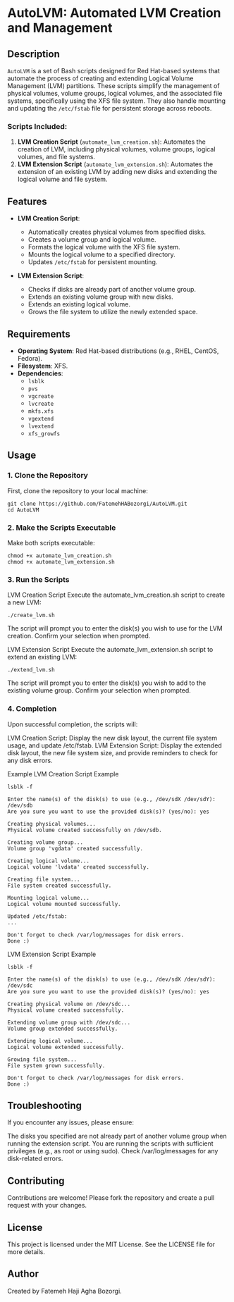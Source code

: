 # AutoLVM: Automated LVM Creation and Management

## Description
`AutoLVM` is a set of Bash scripts designed for Red Hat-based systems that automate the process of creating and extending Logical Volume Management (LVM) partitions. These scripts simplify the management of physical volumes, volume groups, logical volumes, and the associated file systems, specifically using the XFS file system. They also handle mounting and updating the `/etc/fstab` file for persistent storage across reboots.

### Scripts Included:
1. **LVM Creation Script** (`automate_lvm_creation.sh`): Automates the creation of LVM, including physical volumes, volume groups, logical volumes, and file systems.
2. **LVM Extension Script** (`automate_lvm_extension.sh`): Automates the extension of an existing LVM by adding new disks and extending the logical volume and file system.

## Features
- **LVM Creation Script**:
  - Automatically creates physical volumes from specified disks.
  - Creates a volume group and logical volume.
  - Formats the logical volume with the XFS file system.
  - Mounts the logical volume to a specified directory.
  - Updates `/etc/fstab` for persistent mounting.

- **LVM Extension Script**:
  - Checks if disks are already part of another volume group.
  - Extends an existing volume group with new disks.
  - Extends an existing logical volume.
  - Grows the file system to utilize the newly extended space.

## Requirements
- **Operating System**: Red Hat-based distributions (e.g., RHEL, CentOS, Fedora).
- **Filesystem**: XFS.
- **Dependencies**: 
  - `lsblk`
  - `pvs`
  - `vgcreate`
  - `lvcreate`
  - `mkfs.xfs`
  - `vgextend`
  - `lvextend`
  - `xfs_growfs`

## Usage

### 1. Clone the Repository
First, clone the repository to your local machine:
```
git clone https://github.com/FatemehHABozorgi/AutoLVM.git
cd AutoLVM
```

### 2. Make the Scripts Executable
Make both scripts executable:

```
chmod +x automate_lvm_creation.sh
chmod +x automate_lvm_extension.sh
```
### 3. Run the Scripts
LVM Creation Script
Execute the automate_lvm_creation.sh script to create a new LVM:
```
./create_lvm.sh
```
The script will prompt you to enter the disk(s) you wish to use for the LVM creation.
Confirm your selection when prompted.


LVM Extension Script
Execute the automate_lvm_extension.sh script to extend an existing LVM:
```
./extend_lvm.sh
```
The script will prompt you to enter the disk(s) you wish to add to the existing volume group.
Confirm your selection when prompted.


### 4. Completion
Upon successful completion, the scripts will:

LVM Creation Script: Display the new disk layout, the current file system usage, and update /etc/fstab.
LVM Extension Script: Display the extended disk layout, the new file system size, and provide reminders to check for any disk errors.

Example
LVM Creation Script Example
```
lsblk -f

Enter the name(s) of the disk(s) to use (e.g., /dev/sdX /dev/sdY): /dev/sdb
Are you sure you want to use the provided disk(s)? (yes/no): yes

Creating physical volumes...
Physical volume created successfully on /dev/sdb.

Creating volume group...
Volume group 'vgdata' created successfully.

Creating logical volume...
Logical volume 'lvdata' created successfully.

Creating file system...
File system created successfully.

Mounting logical volume...
Logical volume mounted successfully.

Updated /etc/fstab:
...

Don't forget to check /var/log/messages for disk errors.
Done :)
```

LVM Extension Script Example
```
lsblk -f

Enter the name(s) of the disk(s) to use (e.g., /dev/sdX /dev/sdY): /dev/sdc
Are you sure you want to use the provided disk(s)? (yes/no): yes

Creating physical volume on /dev/sdc...
Physical volume created successfully.

Extending volume group with /dev/sdc...
Volume group extended successfully.

Extending logical volume...
Logical volume extended successfully.

Growing file system...
File system grown successfully.

Don't forget to check /var/log/messages for disk errors.
Done :)
```

## Troubleshooting
If you encounter any issues, please ensure:

The disks you specified are not already part of another volume group when running the extension script.
You are running the scripts with sufficient privileges (e.g., as root or using sudo).
Check /var/log/messages for any disk-related errors.

## Contributing
Contributions are welcome! Please fork the repository and create a pull request with your changes.

## License
This project is licensed under the MIT License. See the LICENSE file for more details.

## Author
Created by Fatemeh Haji Agha Bozorgi.
